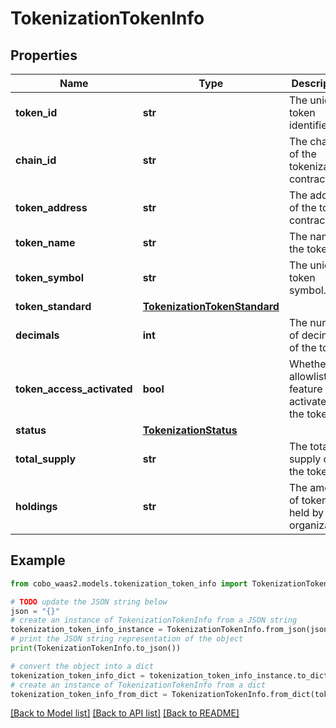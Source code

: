 # TokenizationTokenInfo


## Properties

Name | Type | Description | Notes
------------ | ------------- | ------------- | -------------
**token_id** | **str** | The unique token identifier. | 
**chain_id** | **str** | The chain ID of the tokenization contract. | 
**token_address** | **str** | The address of the token contract. | [optional] 
**token_name** | **str** | The name of the token. | [optional] 
**token_symbol** | **str** | The unique token symbol. | 
**token_standard** | [**TokenizationTokenStandard**](TokenizationTokenStandard.md) |  | 
**decimals** | **int** | The number of decimals of the token. | 
**token_access_activated** | **bool** | Whether the allowlist feature is activated for the token. | [optional] 
**status** | [**TokenizationStatus**](TokenizationStatus.md) |  | 
**total_supply** | **str** | The total supply of the token. | [optional] 
**holdings** | **str** | The amount of tokens held by the organization. | [optional] 

## Example

```python
from cobo_waas2.models.tokenization_token_info import TokenizationTokenInfo

# TODO update the JSON string below
json = "{}"
# create an instance of TokenizationTokenInfo from a JSON string
tokenization_token_info_instance = TokenizationTokenInfo.from_json(json)
# print the JSON string representation of the object
print(TokenizationTokenInfo.to_json())

# convert the object into a dict
tokenization_token_info_dict = tokenization_token_info_instance.to_dict()
# create an instance of TokenizationTokenInfo from a dict
tokenization_token_info_from_dict = TokenizationTokenInfo.from_dict(tokenization_token_info_dict)
```
[[Back to Model list]](../README.md#documentation-for-models) [[Back to API list]](../README.md#documentation-for-api-endpoints) [[Back to README]](../README.md)


